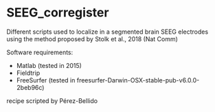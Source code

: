 # SEEG_corregister 
Different scripts used to localize in a segmented brain SEEG electrodes  using the method proposed by Stolk et al., 2018 (Nat Comm)

Software requirements:
- Matlab (tested in 2015)
- Fieldtrip
- FreeSurfer (tested in freesurfer-Darwin-OSX-stable-pub-v6.0.0-2beb96c)


recipe scripted by Pérez-Bellido
